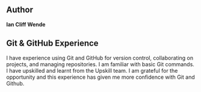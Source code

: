 ## Author  
**Ian Cliff Wende**  

## Git & GitHub Experience  
I have experience using Git and GitHub for version control, collaborating on projects, and managing repositories. I am familiar with basic Git commands. I have upskilled and learnt from the Upskill team. I am grateful for the opportunity and this experience has given me more confidence with Git and Github.
